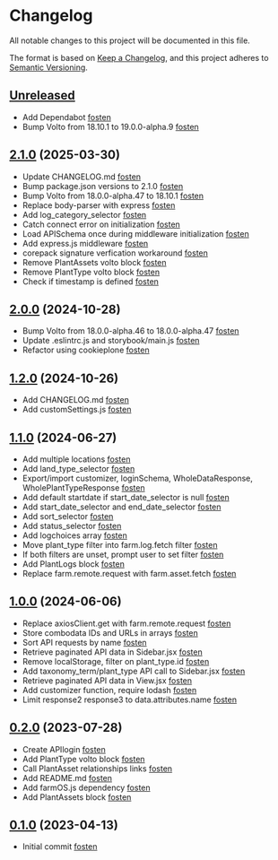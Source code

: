 # Changelog

All notable changes to this project will be documented in this file.

The format is based on [Keep a Changelog](https://keepachangelog.com/en/1.0.0/),
and this project adheres to [Semantic Versioning](https://semver.org/spec/v2.0.0.html).

<!-- You should *NOT* be adding new change log entries to this file.
     You should create a file in the news directory instead.
     For helpful instructions, please see:
     https://6.docs.plone.org/volto/developer-guidelines/contributing.html#create-a-pull-request
-->

<!-- towncrier release notes start -->

## [Unreleased]

- Add Dependabot [fosten]
- Bump Volto from 18.10.1 to 19.0.0-alpha.9 [fosten]

## [2.1.0] (2025-03-30)

- Update CHANGELOG.md [fosten]
- Bump package.json versions to 2.1.0 [fosten]
- Bump Volto from 18.0.0-alpha.47 to 18.10.1 [fosten]
- Replace body-parser with express [fosten]
- Add log_category_selector [fosten]
- Catch connect error on initialization [fosten]
- Load APISchema once during middleware initialization [fosten]
- Add express.js middleware [fosten]
- corepack signature verfication workaround [fosten]
- Remove PlantAssets volto block [fosten]
- Remove PlantType volto block [fosten]
- Check if timestamp is defined [fosten]

## [2.0.0] (2024-10-28)

- Bump Volto from 18.0.0-alpha.46 to 18.0.0-alpha.47 [fosten]
- Update .eslintrc.js and storybook/main.js [fosten]
- Refactor using cookieplone [fosten]

## [1.2.0] (2024-10-26)

- Add CHANGELOG.md [fosten]
- Add customSettings.js [fosten]

## [1.1.0] (2024-06-27)

- Add multiple locations [fosten]
- Add land_type_selector [fosten]
- Export/import customizer, loginSchema, WholeDataResponse, WholePlantTypeResponse [fosten]
- Add default startdate if start_date_selector is null [fosten]
- Add start_date_selector and end_date_selector [fosten]
- Add sort_selector [fosten]
- Add status_selector [fosten]
- Add logchoices array [fosten]
- Move plant_type filter into farm.log.fetch filter [fosten]
- If both filters are unset, prompt user to set filter [fosten]
- Add PlantLogs block [fosten]
- Replace farm.remote.request with farm.asset.fetch [fosten]

## [1.0.0] (2024-06-06)

- Replace axiosClient.get with farm.remote.request [fosten]
- Store combodata IDs and URLs in arrays [fosten]
- Sort API requests by name [fosten]
- Retrieve paginated API data in Sidebar.jsx [fosten]
- Remove localStorage, filter on plant_type.id [fosten]
- Add taxonomy_term/plant_type API call to Sidebar.jsx [fosten]
- Retrieve paginated API data in View.jsx [fosten]
- Add customizer function, require lodash [fosten]
- Limit response2 response3 to data.attributes.name [fosten]

## [0.2.0] (2023-07-28)

- Create APIlogin [fosten]
- Add PlantType volto block [fosten]
- Call PlantAsset relationships links [fosten]
- Add README.md [fosten]
- Add farmOS.js dependency [fosten]
- Add PlantAssets block [fosten]

## [0.1.0] (2023-04-13)

- Initial commit [fosten]

[Unreleased]: https://github.com/Fosten/volto-farmOS/compare/2.1.0...main
[2.1.0]: https://github.com/Fosten/volto-farmOS/releases/tag/2.1.0
[2.0.0]: https://github.com/Fosten/volto-farmOS/releases/tag/2.0.0
[1.2.0]: https://github.com/Fosten/volto-farmOS/releases/tag/1.2.0
[1.1.0]: https://github.com/Fosten/volto-farmOS/releases/tag/1.1.0
[1.0.0]: https://github.com/Fosten/volto-farmOS/releases/tag/1.0.0
[0.2.0]: https://github.com/Fosten/volto-farmOS/releases/tag/0.2.0
[0.1.0]: https://github.com/Fosten/volto-farmOS/releases/tag/0.1.0
[fosten]: https://github.com/Fosten
